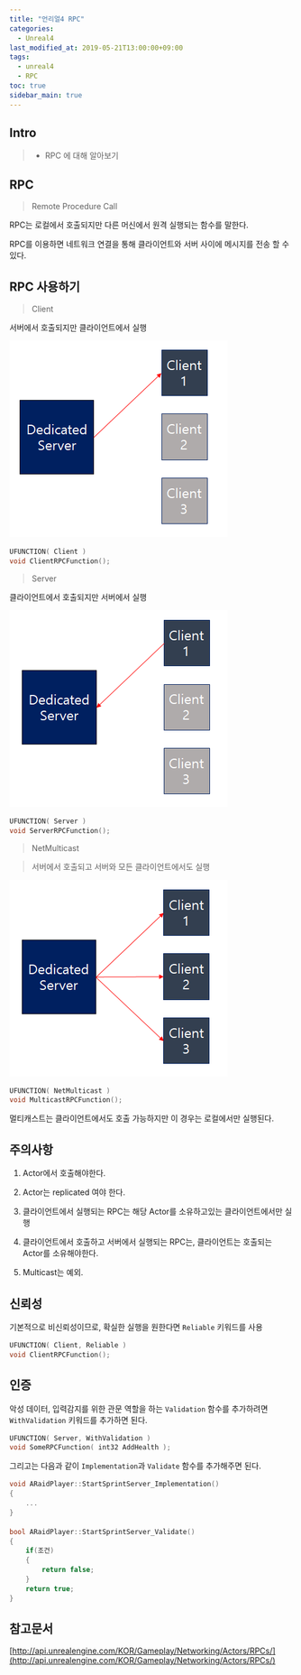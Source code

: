 ```yaml
---
title: "언리얼4 RPC"
categories: 
  - Unreal4
last_modified_at: 2019-05-21T13:00:00+09:00
tags: 
  - unreal4 
  - RPC
toc: true
sidebar_main: true
---
```


## Intro

> - RPC 에 대해 알아보기

## RPC

> Remote Procedure Call

RPC는 로컬에서 호출되지만 다른 머신에서 원격 실행되는 함수를 말한다.

RPC를 이용하면 네트워크 연결을 통해 클라이언트와 서버 사이에 메시지를 전송 할 수 있다.

## RPC 사용하기

> Client

서버에서 호출되지만 클라이언트에서 실행

![2](https://github.com/lesslate/lesslate.github.io/blob/master/assets/img/Unreal/RPC/2.png?raw=true)

```cpp
UFUNCTION( Client )
void ClientRPCFunction();
```



> Server

클라이언트에서 호출되지만 서버에서 실행

![3](https://github.com/lesslate/lesslate.github.io/blob/master/assets/img/Unreal/RPC/3.png?raw=true)

```cpp
UFUNCTION( Server )
void ServerRPCFunction();
```


> NetMulticast

> 서버에서 호출되고 서버와 모든 클라이언트에서도 실행

![1](https://github.com/lesslate/lesslate.github.io/blob/master/assets/img/Unreal/RPC/1.png?raw=true)

```cpp
UFUNCTION( NetMulticast )
void MulticastRPCFunction();
```

멀티캐스트는 클라이언트에서도 호출 가능하지만 이 경우는 로컬에서만 실행된다.

## 주의사항

1. Actor에서 호출해야한다.

2. Actor는 replicated 여야 한다.

3. 클라이언트에서 실행되는 RPC는 해당 Actor를 소유하고있는 클라이언트에서만 실행

4. 클라이언트에서 호출하고 서버에서 실행되는 RPC는, 클라이언트는 호출되는 Actor를 소유해야한다.

5. Multicast는 예외.

## 신뢰성

기본적으로 비신뢰성이므로, 확실한 실행을 원한다면 `Reliable` 키워드를 사용

```cpp
UFUNCTION( Client, Reliable )
void ClientRPCFunction();
```

## 인증

악성 데이터, 입력감지를 위한 관문 역할을 하는 `Validation` 함수를 추가하려면 `WithValidation` 키워드를 추가하면 된다.

```cpp
UFUNCTION( Server, WithValidation )
void SomeRPCFunction( int32 AddHealth );
```

그리고는 다음과 같이 `Implementation`과 `Validate` 함수를 추가해주면 된다.

```cpp
void ARaidPlayer::StartSprintServer_Implementation()
{
	...
}

bool ARaidPlayer::StartSprintServer_Validate()
{
    if(조건)
    {
        return false;
    }
	return true;
}

```

## 참고문서

[http://api.unrealengine.com/KOR/Gameplay/Networking/Actors/RPCs/](http://api.unrealengine.com/KOR/Gameplay/Networking/Actors/RPCs/)